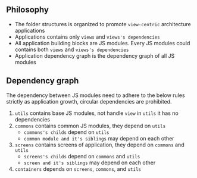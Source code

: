 ## Philosophy

- The folder structures is organized to promote `view-centric` architecture applications
- Applications contains only `views` and `views's dependencies`
- All application building blocks are JS modules. Every JS modules could contains both `views` and `views's dependencies`
- Application dependency graph is the dependency graph of all JS modules

## Dependency graph

The dependency between JS modules need to adhere to the below rules strictly as application growth, circular dependencies are prohibited.

1. `utils` contains base JS modules, not handle `view` in `utils` it has no dependencies
2. `commons` contains common JS modules, they depend on `utils`
   - `commons's childs` depend on `utils`
   - `common module and it's siblings` may depend on each other
3. `screens` contains screens of application, they depend on `commons` and `utils`
   - `screens's childs` depend on `commons` and `utils`
   - `screen and it's siblings` may depend on each other
4. `containers` depends on `screens`, `commons`, and `utils`
